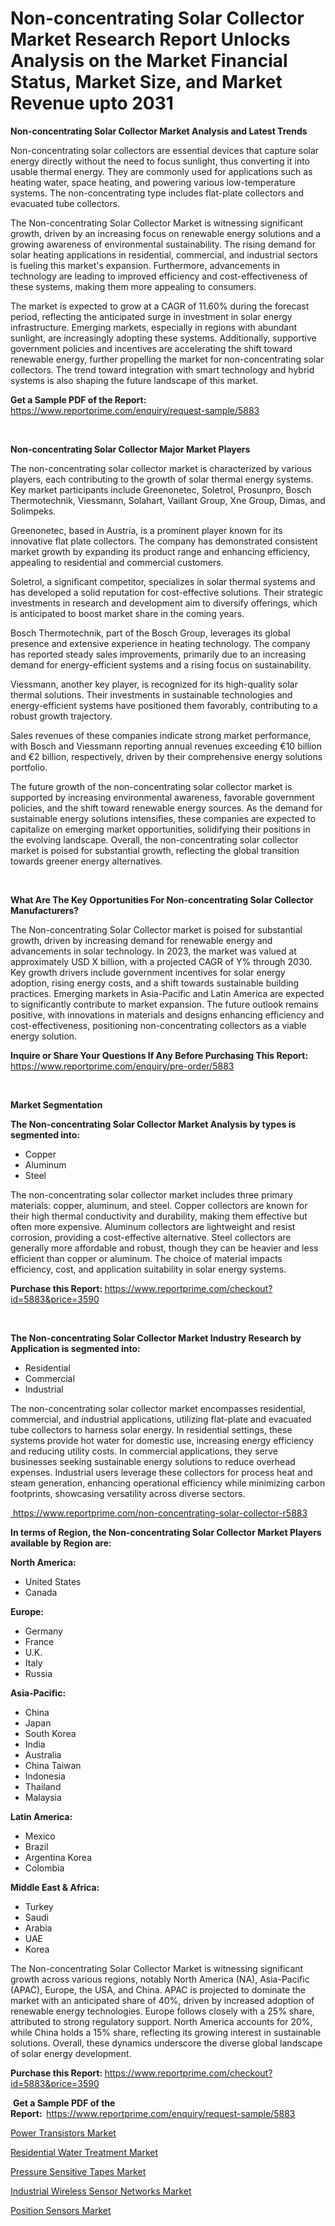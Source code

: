 <p><h1>Non-concentrating Solar Collector Market Research Report Unlocks Analysis on the Market Financial Status, Market Size, and Market Revenue upto 2031</h1></p><p><strong>Non-concentrating Solar Collector Market Analysis and Latest Trends</strong></p>
<p><p>Non-concentrating solar collectors are essential devices that capture solar energy directly without the need to focus sunlight, thus converting it into usable thermal energy. They are commonly used for applications such as heating water, space heating, and powering various low-temperature systems. The non-concentrating type includes flat-plate collectors and evacuated tube collectors.</p><p>The Non-concentrating Solar Collector Market is witnessing significant growth, driven by an increasing focus on renewable energy solutions and a growing awareness of environmental sustainability. The rising demand for solar heating applications in residential, commercial, and industrial sectors is fueling this market's expansion. Furthermore, advancements in technology are leading to improved efficiency and cost-effectiveness of these systems, making them more appealing to consumers.</p><p>The market is expected to grow at a CAGR of 11.60% during the forecast period, reflecting the anticipated surge in investment in solar energy infrastructure. Emerging markets, especially in regions with abundant sunlight, are increasingly adopting these systems. Additionally, supportive government policies and incentives are accelerating the shift toward renewable energy, further propelling the market for non-concentrating solar collectors. The trend toward integration with smart technology and hybrid systems is also shaping the future landscape of this market.</p></p>
<p><strong>Get a Sample PDF of the Report:&nbsp;</strong> <a href="https://www.reportprime.com/enquiry/request-sample/5883?utm_campaign=75&utm_medium=2&utm_source=Github&utm_content=ia&utm_term=15112024&utm_id=non-concentrating-solar-collector">https://www.reportprime.com/enquiry/request-sample/5883</a></p>
<p>&nbsp;</p>
<p><strong>Non-concentrating Solar Collector Major Market Players</strong></p>
<p><p>The non-concentrating solar collector market is characterized by various players, each contributing to the growth of solar thermal energy systems. Key market participants include Greenonetec, Soletrol, Prosunpro, Bosch Thermotechnik, Viessmann, Solahart, Vaillant Group, Xne Group, Dimas, and Solimpeks.</p><p>Greenonetec, based in Austria, is a prominent player known for its innovative flat plate collectors. The company has demonstrated consistent market growth by expanding its product range and enhancing efficiency, appealing to residential and commercial customers. </p><p>Soletrol, a significant competitor, specializes in solar thermal systems and has developed a solid reputation for cost-effective solutions. Their strategic investments in research and development aim to diversify offerings, which is anticipated to boost market share in the coming years.</p><p>Bosch Thermotechnik, part of the Bosch Group, leverages its global presence and extensive experience in heating technology. The company has reported steady sales improvements, primarily due to an increasing demand for energy-efficient systems and a rising focus on sustainability.</p><p>Viessmann, another key player, is recognized for its high-quality solar thermal solutions. Their investments in sustainable technologies and energy-efficient systems have positioned them favorably, contributing to a robust growth trajectory.</p><p>Sales revenues of these companies indicate strong market performance, with Bosch and Viessmann reporting annual revenues exceeding €10 billion and €2 billion, respectively, driven by their comprehensive energy solutions portfolio.</p><p>The future growth of the non-concentrating solar collector market is supported by increasing environmental awareness, favorable government policies, and the shift toward renewable energy sources. As the demand for sustainable energy solutions intensifies, these companies are expected to capitalize on emerging market opportunities, solidifying their positions in the evolving landscape. Overall, the non-concentrating solar collector market is poised for substantial growth, reflecting the global transition towards greener energy alternatives.</p></p>
<p>&nbsp;</p>
<p><strong>What Are The Key Opportunities For Non-concentrating Solar Collector Manufacturers?</strong></p>
<p><p>The Non-concentrating Solar Collector market is poised for substantial growth, driven by increasing demand for renewable energy and advancements in solar technology. In 2023, the market was valued at approximately USD X billion, with a projected CAGR of Y% through 2030. Key growth drivers include government incentives for solar energy adoption, rising energy costs, and a shift towards sustainable building practices. Emerging markets in Asia-Pacific and Latin America are expected to significantly contribute to market expansion. The future outlook remains positive, with innovations in materials and designs enhancing efficiency and cost-effectiveness, positioning non-concentrating collectors as a viable energy solution.</p></p>
<p><strong>Inquire or Share Your Questions If Any Before Purchasing This Report:</strong> <a href="https://www.reportprime.com/enquiry/pre-order/5883?utm_campaign=75&utm_medium=2&utm_source=Github&utm_content=ia&utm_term=15112024&utm_id=non-concentrating-solar-collector">https://www.reportprime.com/enquiry/pre-order/5883</a></p>
<p>&nbsp;</p>
<p><strong>Market Segmentation</strong></p>
<p><strong>The Non-concentrating Solar Collector Market Analysis by types is segmented into:</strong></p>
<p><ul><li>Copper</li><li>Aluminum</li><li>Steel</li></ul></p>
<p><p>The non-concentrating solar collector market includes three primary materials: copper, aluminum, and steel. Copper collectors are known for their high thermal conductivity and durability, making them effective but often more expensive. Aluminum collectors are lightweight and resist corrosion, providing a cost-effective alternative. Steel collectors are generally more affordable and robust, though they can be heavier and less efficient than copper or aluminum. The choice of material impacts efficiency, cost, and application suitability in solar energy systems.</p></p>
<p><strong>Purchase this Report:&nbsp;</strong><a href="https://www.reportprime.com/checkout?id=5883&price=3590&utm_campaign=75&utm_medium=2&utm_source=Github&utm_content=ia&utm_term=15112024&utm_id=non-concentrating-solar-collector">https://www.reportprime.com/checkout?id=5883&price=3590</a></p>
<p>&nbsp;</p>
<p><strong>The Non-concentrating Solar Collector Market Industry Research by Application is segmented into:</strong></p>
<p><ul><li>Residential</li><li>Commercial</li><li>Industrial</li></ul></p>
<p><p>The non-concentrating solar collector market encompasses residential, commercial, and industrial applications, utilizing flat-plate and evacuated tube collectors to harness solar energy. In residential settings, these systems provide hot water for domestic use, increasing energy efficiency and reducing utility costs. In commercial applications, they serve businesses seeking sustainable energy solutions to reduce overhead expenses. Industrial users leverage these collectors for process heat and steam generation, enhancing operational efficiency while minimizing carbon footprints, showcasing versatility across diverse sectors.</p></p>
<p><a href="https://www.reportprime.com/non-concentrating-solar-collector-r5883?utm_campaign=75&utm_medium=2&utm_source=Github&utm_content=ia&utm_term=15112024&utm_id=non-concentrating-solar-collector">&nbsp;https://www.reportprime.com/non-concentrating-solar-collector-r5883</a></p>
<p><strong>In terms of Region, the Non-concentrating Solar Collector Market Players available by Region are:</strong></p>
<p>
    <p> <strong> North America: </strong>
        <ul>
            <li>United States</li>
            <li>Canada</li>
        </ul>
        </p> 
    <p> <strong> Europe: </strong>
        <ul>
            <li>Germany</li>
            <li>France</li>
            <li>U.K.</li>
            <li>Italy</li>
            <li>Russia</li>
        </ul>
        </p> 
    <p> <strong> Asia-Pacific: </strong>
        <ul>
            <li>China</li>
            <li>Japan</li>
            <li>South Korea</li>
            <li>India</li>
            <li>Australia</li>
            <li>China Taiwan</li>
            <li>Indonesia</li>
            <li>Thailand</li>
            <li>Malaysia</li>
        </ul>
        </p> 
    <p> <strong> Latin America: </strong>
        <ul>
            <li>Mexico</li>
            <li>Brazil</li>
            <li>Argentina Korea</li>
            <li>Colombia</li>
        </ul>
        </p> 
    <p> <strong> Middle East & Africa: </strong>
        <ul>
            <li>Turkey</li>
            <li>Saudi</li>
            <li>Arabia</li>
            <li>UAE</li>
            <li>Korea</li>
        </ul>
    </p>
    </p>
<p><p>The Non-concentrating Solar Collector Market is witnessing significant growth across various regions, notably North America (NA), Asia-Pacific (APAC), Europe, the USA, and China. APAC is projected to dominate the market with an anticipated share of 40%, driven by increased adoption of renewable energy technologies. Europe follows closely with a 25% share, attributed to strong regulatory support. North America accounts for 20%, while China holds a 15% share, reflecting its growing interest in sustainable solutions. Overall, these dynamics underscore the diverse global landscape of solar energy development.</p></p>
<p><strong>Purchase this Report: </strong><a href="https://www.reportprime.com/checkout?id=5883&price=3590&utm_campaign=75&utm_medium=2&utm_source=Github&utm_content=ia&utm_term=15112024&utm_id=non-concentrating-solar-collector">https://www.reportprime.com/checkout?id=5883&price=3590</a></p>
<p>&nbsp;<strong>Get a Sample PDF of the Report:&nbsp;&nbsp;</strong><a href="https://www.reportprime.com/enquiry/request-sample/5883?utm_campaign=75&utm_medium=2&utm_source=Github&utm_content=ia&utm_term=15112024&utm_id=non-concentrating-solar-collector">https://www.reportprime.com/enquiry/request-sample/5883</a></p>
<p><strong></strong></p>
<p><p><a href="https://www.linkedin.com/pulse/power-transistors-market-research-report-exploring-size-revenue-ieipc?utm_campaign=75&utm_medium=2&utm_source=Github&utm_content=ia&utm_term=15112024&utm_id=non-concentrating-solar-collector">Power Transistors Market</a></p><p><a href="https://issuu.com/reportprime-2/docs/residential-water-treatment-market-_62978bbf0fb2ee?utm_campaign=75&utm_medium=2&utm_source=Github&utm_content=ia&utm_term=15112024&utm_id=non-concentrating-solar-collector">Residential Water Treatment Market</a></p><p><a href="https://www.linkedin.com/pulse/strategic-market-insights-navigating-global-pressure-sensitive-z8asc?utm_campaign=75&utm_medium=2&utm_source=Github&utm_content=ia&utm_term=15112024&utm_id=non-concentrating-solar-collector">Pressure Sensitive Tapes Market</a></p><p><a href="https://issuu.com/reportprime-2/docs/industrial-wireless-sensor-networks_cfda5d3635b348?utm_campaign=75&utm_medium=2&utm_source=Github&utm_content=ia&utm_term=15112024&utm_id=non-concentrating-solar-collector">Industrial Wireless Sensor Networks Market</a></p><p><a href="https://www.linkedin.com/pulse/position-sensors-market-trends-growth-outlook-2024-2031-c6gnc?utm_campaign=75&utm_medium=2&utm_source=Github&utm_content=ia&utm_term=15112024&utm_id=non-concentrating-solar-collector">Position Sensors Market</a></p></p>
